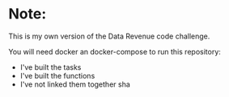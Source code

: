 # Note:

This is my own version of the Data Revenue code challenge.

You will need docker an docker-compose to run this repository: 

* I've built the tasks
* I've built the functions
* I've not linked them together sha
